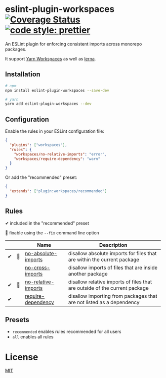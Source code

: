 # eslint-plugin-workspaces [![Coverage Status](https://coveralls.io/repos/github/joshuajaco/eslint-plugin-workspaces/badge.svg)](https://coveralls.io/github/joshuajaco/eslint-plugin-workspaces) [![code style: prettier](https://img.shields.io/badge/code_style-prettier-ff69b4.svg?style=flat-square)](https://github.com/prettier/prettier)

An ESLint plugin for enforcing consistent imports across monorepo packages.

It support [Yarn Workspaces](https://classic.yarnpkg.com/en/docs/workspaces/) as well as [lerna](https://github.com/lerna/lerna).

## Installation

```sh
# npm
npm install eslint-plugin-workspaces --save-dev

# yarn
yarn add eslint-plugin-workspaces --dev
```

## Configuration

Enable the rules in your ESLint configuration file:

```json
{
  "plugins": ["workspaces"],
  "rules": {
    "workspaces/no-relative-imports": "error",
    "workspaces/require-dependency": "warn"
  }
}
```

Or add the "recommended" preset:

```json
{
  "extends": ["plugin:workspaces/recommended"]
}
```

## Rules

✔ included in the "recommended" preset

🔧 fixable using the `--fix` command line option

|     |     | Name                                                                                                                        | Description                                                                |
| --- | --- | --------------------------------------------------------------------------------------------------------------------------- | -------------------------------------------------------------------------- |
| ✔   | 🔧  | [no-absolute-imports](https://github.com/joshuajaco/eslint-plugin-workspaces/blob/main/docs/rules/no-absolute-imports.md) | disallow absolute imports for files that are within the current package    |
|     |     | [no-cross-imports](https://github.com/joshuajaco/eslint-plugin-workspaces/blob/main/docs/rules/no-cross-imports.md)       | disallow imports of files that are inside another package                  |
| ✔   | 🔧  | [no-relative-imports](https://github.com/joshuajaco/eslint-plugin-workspaces/blob/main/docs/rules/no-relative-imports.md) | disallow relative imports of files that are outside of the current package |
| ✔   |     | [require-dependency](https://github.com/joshuajaco/eslint-plugin-workspaces/blob/main/docs/rules/require-dependency.md)   | disallow importing from packages that are not listed as a dependency       |

## Presets

- `recommended` enables rules recommended for all users
- `all` enables all rules

# License

[MIT](https://github.com/joshuajaco/eslint-plugin-workspaces/blob/main/LICENSE)
